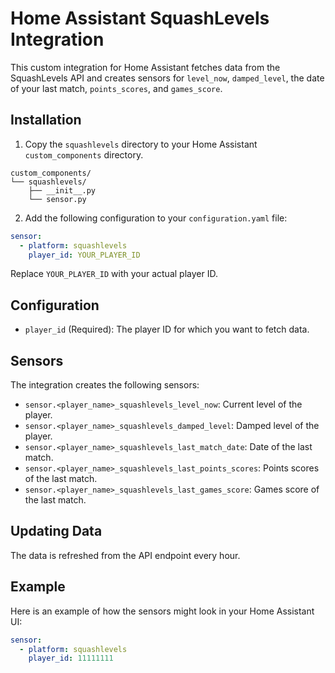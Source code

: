 # Home Assistant SquashLevels Integration

This custom integration for Home Assistant fetches data from the SquashLevels API and creates sensors for `level_now`, `damped_level`, the date of your last match, `points_scores`, and `games_score`.

## Installation

1. Copy the `squashlevels` directory to your Home Assistant `custom_components` directory.

```
custom_components/
└── squashlevels/
    ├── __init__.py
    └── sensor.py
```

2. Add the following configuration to your `configuration.yaml` file:

```yaml
sensor:
  - platform: squashlevels
    player_id: YOUR_PLAYER_ID
```

Replace `YOUR_PLAYER_ID` with your actual player ID.

## Configuration

- `player_id` (Required): The player ID for which you want to fetch data.

## Sensors

The integration creates the following sensors:

- `sensor.<player_name>_squashlevels_level_now`: Current level of the player.
- `sensor.<player_name>_squashlevels_damped_level`: Damped level of the player.
- `sensor.<player_name>_squashlevels_last_match_date`: Date of the last match.
- `sensor.<player_name>_squashlevels_last_points_scores`: Points scores of the last match.
- `sensor.<player_name>_squashlevels_last_games_score`: Games score of the last match.

## Updating Data

The data is refreshed from the API endpoint every hour.

## Example

Here is an example of how the sensors might look in your Home Assistant UI:

```yaml
sensor:
  - platform: squashlevels
    player_id: 11111111
```

